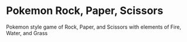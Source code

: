 # Pokemon Rock, Paper, Scissors
Pokemon style game of Rock, Paper, and Scissors with elements of Fire, Water, and Grass
